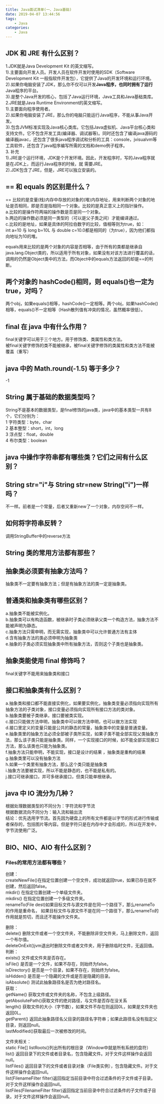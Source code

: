 ```yaml
---
title: Java面试清单(一、Java基础)
date: 2019-04-07 13:44:56
tags:
    - Java
categories:
    - Java
---
```

## JDK 和 JRE 有什么区别？
1.JDK就是Java Development Kit 的英文缩写。  
1).主要面向开发人员。开发人员在软件开发时使用的SDK（Software Development Kit 一般指软件开发包），它提供了Java的开发环境和运行环境。  
2).如果你电脑安装了JDK，那么你不仅可以开发**Java程序，也同时拥有了运行**Java程序的平台。  
3).是整个Java开发的核心，包括了Java运行环境，Java工具和Java基础类库。  
2.JRE就是Java Runtime Environment的英文缩写。  
1).主要面向程序使用者。  
2).如果你电脑安装了JRE，那么你的电脑只能运行Java程序，不能从事Java开发。  
3).包含JVM标准实现及Java核心类库。它包括Java虚拟机、Java平台核心类和支持文件。它不包含开发工具(编译器、调试器等)。同时还包含了编译java源码的编译器javac，还包含了很多java程序调试和分析的工具：console，jvisualvm等工具软件，还包含了java程序编写所需的文档和demo例子程序。  
3. 补充  
1).JRE是个运行环境，JDK是个开发环境。因此，开发程序时，写的Java程序就是在JDK上，而运行Java程序的时候，就 需要JRE。  
2).JDK包含了JRE，但是，JRE可以独立安装的。  
<!-- more -->
## == 和 equals 的区别是什么？
== 比较的是变量(栈)内存中存放的对象的(堆)内存地址，用来判断两个对象的地址是否相同，即是否是指相同一个对象。比较的是真正意义上的指针操作。  
a.比较的是操作符两端的操作数是否是同一个对象。  
b.两边的操作数必须是同一类型的（可以是父子类之间）才能编译通过。  
c.比较的是地址，如果是具体的阿拉伯数字的比较，值相等则为true，如：  
int a=10 与 long b=10L 与 double c=10.0都是相同的（为true），因为他们都指向地址为10的堆。  

equals用来比较的是两个对象的内容是否相等，由于所有的类都是继承自java.lang.Object类的，所以适用于所有对象，如果没有对该方法进行覆盖的话，调用的仍然是Object类中的方法，而Object中的equals方法返回的却是==的判断。  

## 两个对象的 hashCode()相同，则 equals()也一定为 true，对吗？
两个obj，如果equals()相等，hashCode()一定相等。两个obj，如果hashCode()相等，equals()不一定相等（Hash散列值有冲突的情况，虽然概率很低）。  

## final 在 java 中有什么作用？
final关键字可以用于三个地方。用于修饰类、类属性和类方法。  
被final关键字修饰的类不能被继承，被final关键字修饰的类属性和类方法不能被覆盖（重写）  

## java 中的 Math.round(-1.5) 等于多少？
-1

## String 属于基础的数据类型吗？
String不是基本的数据类型，是final修饰的java类，java中的基本类型一共有8个，它们分别为：  
1 字符类型：byte，char  
2 基本整型：short，int，long  
3 浮点型：float，double  
4 布尔类型：boolean  

## java 中操作字符串都有哪些类？它们之间有什么区别？

## String str="i"与 String str=new String("i")一样吗？
不一样。前者是一个常量，后者又重新new了一个对象，内存空间不一样。    

## 如何将字符串反转？
调用StringBuffer中的reverse方法  

## String 类的常用方法都有那些？

## 抽象类必须要有抽象方法吗？
抽象类不一定要有抽象方法；但是有抽象方法的类一定是抽象类。  

## 普通类和抽象类有哪些区别？
a.抽象类不能被实例化。  
b.抽象类可以有构造函数，被继承时子类必须继承父类一个构造方法，抽象方法不能被声明为静态。  
c.抽象方法只需申明，而无需实现，抽象类中可以允许普通方法有主体  
d.含有抽象方法的类必须申明为抽象类  
e.抽象的子类必须实现抽象类中所有抽象方法，否则这个子类也是抽象类。  

## 抽象类能使用 final 修饰吗？
final关键字不能用来抽象类和接口  

## 接口和抽象类有什么区别？
a.抽象类和接口都不能直接实例化，如果要实例化，抽象类变量必须指向实现所有抽象方法的子类对象，接口变量必须指向实现所有接口方法的类对象。  
b.抽象类要被子类继承，接口要被类实现。  
c.接口只能做方法申明，抽象类中可以做方法申明，也可以做方法实现  
d.接口里定义的变量只能是公共的静态的常量，抽象类中的变量是普通变量。  
e.抽象类里的抽象方法必须全部被子类所实现，如果子类不能全部实现父类抽象方法，那么该子类只能是抽象类。同样，一个实现接口的时候，如不能全部实现接口方法，那么该类也只能为抽象类。  
f.抽象方法只能申明，不能实现，接口是设计的结果 ，抽象类是重构的结果  
g.抽象类里可以没有抽象方法  
h.如果一个类里有抽象方法，那么这个类只能是抽象类  
i.抽象方法要被实现，所以不能是静态的，也不能是私有的。  
j.接口可继承接口，并可多继承接口，但类只能单根继承。  

## java 中 IO 流分为几种？
根据处理数据类型的不同分为：字符流和字节流  
根据数据流向不同分为：输入流和输出流  
结论：优先选用字节流。首先因为硬盘上的所有文件都是以字节的形式进行传输或者保存的，包括图片等内容。但是字符只是在内存中才会形成的，所以在开发中，字节流使用广泛。  

## BIO、NIO、AIO 有什么区别？

### Files的常用方法都有哪些？
创建：  
createNewFile()在指定位置创建一个空文件，成功就返回true，如果已存在就不创建，然后返回false。  
mkdir() 在指定位置创建一个单级文件夹。  
mkdirs() 在指定位置创建一个多级文件夹。  
renameTo(File dest)如果目标文件与源文件是在同一个路径下，那么renameTo的作用是重命名， 如果目标文件与源文件不是在同一个路径下，那么renameTo的作用就是剪切，而且还不能操作文件夹。  

删除：  
delete() 删除文件或者一个空文件夹，不能删除非空文件夹，马上删除文件，返回一个布尔值。  
deleteOnExit()jvm退出时删除文件或者文件夹，用于删除临时文件，无返回值。  
判断：  
exists() 文件或文件夹是否存在。  
isFile() 是否是一个文件，如果不存在，则始终为false。  
isDirectory() 是否是一个目录，如果不存在，则始终为false。  
isHidden() 是否是一个隐藏的文件或是否是隐藏的目录。  
isAbsolute() 测试此抽象路径名是否为绝对路径名。  
获取：  
getName() 获取文件或文件夹的名称，不包含上级路径。  
getAbsolutePath()获取文件的绝对路径，与文件是否存在没关系  
length() 获取文件的大小（字节数），如果文件不存在则返回0L，如果是文件夹也返回0L。  
getParent() 返回此抽象路径名父目录的路径名字符串；如果此路径名没有指定父目录，则返回null。  
lastModified()获取最后一次被修改的时间。  

文件夹相关：  
static File[] listRoots()列出所有的根目录（Window中就是所有系统的盘符）  
list() 返回目录下的文件或者目录名，包含隐藏文件。对于文件这样操作会返回null。  
listFiles() 返回目录下的文件或者目录对象（File类实例），包含隐藏文件。对于文件这样操作会返回null。  
list(FilenameFilter filter)返回指定当前目录中符合过滤条件的子文件或子目录。对于文件这样操作会返回null。  
listFiles(FilenameFilter filter)返回指定当前目录中符合过滤条件的子文件或子目录。对于文件这样操作会返回null。  